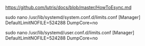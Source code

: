 https://github.com/lutris/docs/blob/master/HowToEsync.md

sudo nano /usr/lib/systemd/system.conf.d/limits.conf 
[Manager]
DefaultLimitNOFILE=524288
DumpCore=no

sudo nano /usr/lib/systemd/user.conf.d/limits.conf
[Manager]
DefaultLimitNOFILE=524288
DumpCore=no
